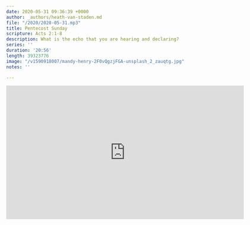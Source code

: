 ```yaml
---
date: 2020-05-31 09:36:39 +0000
author: _authors/heath-van-staden.md
file: "/2020/2020-05-31.mp3"
title: Pentecost Sunday
scripture: Acts 2:1-8
description: What is the echo that you are hearing and declaring?
series: ''
duration: '20:56'
length: 39323776
image: "/v1590918007/mandy-henry-2F0vQgzjFGA-unsplash_2_zauqtg.jpg"
notes: ''

---
```

<iframe src="https://player.vimeo.com/video/424485894" width="640" height="360" frameborder="0" allow="autoplay; fullscreen" allowfullscreen></iframe>